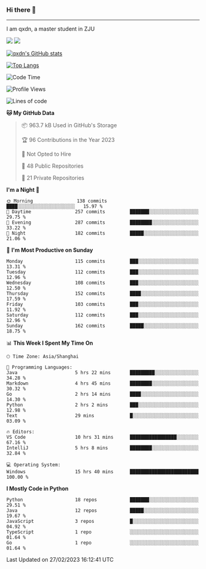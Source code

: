 ### Hi there 👋
---

I am qxdn, a master student in ZJU

[![](https://img.shields.io/badge/blog-qxdn-brightgreen?style=for-the-badge&logo=hexo)](https://qianxu.run) [![](https://img.shields.io/badge/bilibili-qxdn-ff69b4?style=for-the-badge&logo=Bilibili)](https://space.bilibili.com/11674667)


[![qxdn's GitHub stats](https://github-readme-stats.vercel.app/api?username=qxdn&count_private=true&show_icons=true)](https://github.com/qxdn)

[![Top Langs](https://github-readme-stats.vercel.app/api/top-langs/?username=qxdn&layout=compact)](https://github.com/qxdn)

<!--START_SECTION:waka-->
![Code Time](http://img.shields.io/badge/Code%20Time-889%20hrs%207%20mins-blue)

![Profile Views](http://img.shields.io/badge/Profile%20Views-6-blue)

![Lines of code](https://img.shields.io/badge/From%20Hello%20World%20I%27ve%20Written-4.0%20million%20lines%20of%20code-blue)

**🐱 My GitHub Data** 

> 📦 963.7 kB Used in GitHub's Storage 
 > 
> 🏆 96 Contributions in the Year 2023
 > 
> 🚫 Not Opted to Hire
 > 
> 📜 48 Public Repositories 
 > 
> 🔑 21 Private Repositories 
 > 
**I'm a Night 🦉** 

```text
🌞 Morning                138 commits         ████░░░░░░░░░░░░░░░░░░░░░   15.97 % 
🌆 Daytime                257 commits         ███████░░░░░░░░░░░░░░░░░░   29.75 % 
🌃 Evening                287 commits         ████████░░░░░░░░░░░░░░░░░   33.22 % 
🌙 Night                  182 commits         █████░░░░░░░░░░░░░░░░░░░░   21.06 % 
```
📅 **I'm Most Productive on Sunday** 

```text
Monday                   115 commits         ███░░░░░░░░░░░░░░░░░░░░░░   13.31 % 
Tuesday                  112 commits         ███░░░░░░░░░░░░░░░░░░░░░░   12.96 % 
Wednesday                108 commits         ███░░░░░░░░░░░░░░░░░░░░░░   12.50 % 
Thursday                 152 commits         ████░░░░░░░░░░░░░░░░░░░░░   17.59 % 
Friday                   103 commits         ███░░░░░░░░░░░░░░░░░░░░░░   11.92 % 
Saturday                 112 commits         ███░░░░░░░░░░░░░░░░░░░░░░   12.96 % 
Sunday                   162 commits         █████░░░░░░░░░░░░░░░░░░░░   18.75 % 
```


📊 **This Week I Spent My Time On** 

```text
🕑︎ Time Zone: Asia/Shanghai

💬 Programming Languages: 
Java                     5 hrs 22 mins       █████████░░░░░░░░░░░░░░░░   34.28 % 
Markdown                 4 hrs 45 mins       ████████░░░░░░░░░░░░░░░░░   30.32 % 
Go                       2 hrs 14 mins       ████░░░░░░░░░░░░░░░░░░░░░   14.30 % 
Python                   2 hrs 2 mins        ███░░░░░░░░░░░░░░░░░░░░░░   12.98 % 
Text                     29 mins             █░░░░░░░░░░░░░░░░░░░░░░░░   03.09 % 

🔥 Editors: 
VS Code                  10 hrs 31 mins      █████████████████░░░░░░░░   67.16 % 
IntelliJ                 5 hrs 8 mins        ████████░░░░░░░░░░░░░░░░░   32.84 % 

💻 Operating System: 
Windows                  15 hrs 40 mins      █████████████████████████   100.00 % 
```

**I Mostly Code in Python** 

```text
Python                   18 repos            ███████░░░░░░░░░░░░░░░░░░   29.51 % 
Java                     12 repos            █████░░░░░░░░░░░░░░░░░░░░   19.67 % 
JavaScript               3 repos             █░░░░░░░░░░░░░░░░░░░░░░░░   04.92 % 
TypeScript               1 repo              ░░░░░░░░░░░░░░░░░░░░░░░░░   01.64 % 
Go                       1 repo              ░░░░░░░░░░░░░░░░░░░░░░░░░   01.64 % 
```




 Last Updated on 27/02/2023 16:12:41 UTC
<!--END_SECTION:waka-->

<!--
**qxdn/qxdn** is a ✨ _special_ ✨ repository because its `README.md` (this file) appears on your GitHub profile.

Here are some ideas to get you started:

- 🔭 I’m currently working on ...
- 🌱 I’m currently learning ...
- 👯 I’m looking to collaborate on ...
- 🤔 I’m looking for help with ...
- 💬 Ask me about ...
- 📫 How to reach me: ...
- 😄 Pronouns: ...
- ⚡ Fun fact: ...
-->
